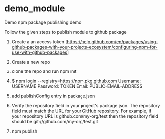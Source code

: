 # demo_module
Demo npm package publishing demo

Follow the given steps to publish module to github package

1. Create a an access token [https://help.github.com/en/packages/using-github-packages-with-your-projects-ecosystem/configuring-npm-for-use-with-github-packages]

2. Create a new repo

3. clone the repo and run npm init

4. $ npm login --registry=https://npm.pkg.github.com
 Username: USERNAME
 Password: TOKEN
 Email: PUBLIC-EMAIL-ADDRESS


5. add publishConfig entry in package.json

6. Verify the repository field in your project's package.json. The repository field must match the URL for your GitHub repository. For example, if your repository URL is github.com/my-org/test then the repository field should be git://github.com/my-org/test.git

7. npm publish